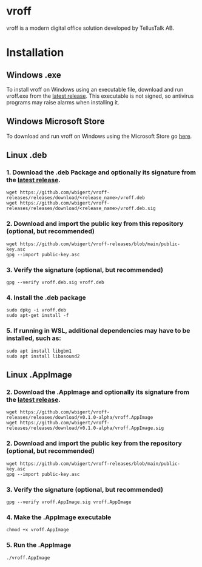 # vroff
vroff is a modern digital office solution developed by TellusTalk AB.

# Installation

## Windows .exe
To install vroff on Windows using an executable file, download and run vroff.exe from the [latest release](https://github.com/wbigert/vroff-releases/releases). This executable is not signed, so antivirus programs may raise alarms when installing it.

## Windows Microsoft Store
To download and run vroff on Windows using the Microsoft Store go [here](https://www.microsoft.com/store/productId/9NCBCSZSJRSB?ocid=pdpshare).

## Linux .deb
### 1. Download the .deb Package and optionally its signature from the [latest release](https://github.com/wbigert/vroff-releases/releases).
    wget https://github.com/wbigert/vroff-releases/releases/download/<release_name>/vroff.deb
    wget https://github.com/wbigert/vroff-releases/releases/download/<release_name>/vroff.deb.sig 

### 2. Download and import the public key from this repository (optional, but recommended)
    wget https://github.com/wbigert/vroff-releases/blob/main/public-key.asc
    gpg --import public-key.asc

### 3. Verify the signature (optional, but recommended)
    gpg --verify vroff.deb.sig vroff.deb

### 4. Install the .deb package
    sudo dpkg -i vroff.deb
    sudo apt-get install -f

### 5. If running in WSL, additional dependencies may have to be installed, such as:
    sudo apt install libgbm1
    sudo apt install libasound2

## Linux .AppImage
### 2. Download the .AppImage and optionally its signature from the [latest release](https://github.com/wbigert/vroff-releases/releases).
    wget https://github.com/wbigert/vroff-releases/releases/download/v0.1.0-alpha/vroff.AppImage
    wget https://github.com/wbigert/vroff-releases/releases/download/v0.1.0-alpha/vroff.AppImage.sig

### 2. Download and import the public key from the repository (optional, but recommended)
    wget https://github.com/wbigert/vroff-releases/blob/main/public-key.asc
    gpg --import public-key.asc

### 3. Verify the signature (optional, but recommended)
    gpg --verify vroff.AppImage.sig vroff.AppImage

### 4. Make the .AppImage executable
    chmod +x vroff.AppImage

### 5. Run the .AppImage
    ./vroff.AppImage
